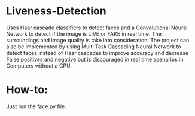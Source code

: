 # Liveness-Detection

Uses Haar cascade classifiers to detect faces and a Convolutional Neural Network to detect if the image is LIVE or FAKE in real time.
The surroundings and image quality is take into consideration.
The project can also be implemented by using Multi Task Cascading Neural Network to detect faces instead of Haar cascades to improve accuracy and decrease False positives and negative but is discouraged in real time scenarios in Computers without a GPU.

# How-to:

Just run the face.py file.
